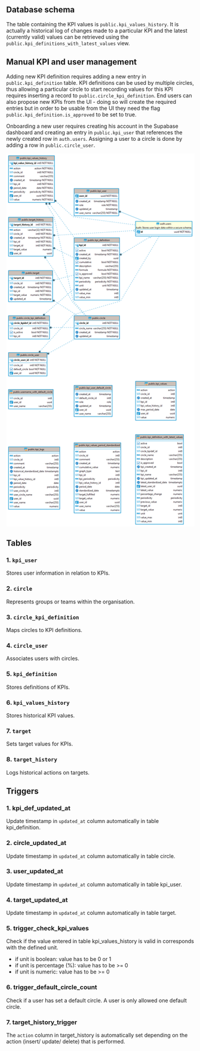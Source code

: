 ## Database schema

The table containing the KPI values is `public.kpi_values_history`. It is actually a historical log of changes made to a
particular KPI and the latest (currently valid) values can be retrieved using
the `public.kpi_definitions_with_latest_values` view.

## Manual KPI and user management

Adding new KPI definition requires adding a new entry in `public.kpi_definition` table. KPI definitions can be used by
multiple circles, thus allowing a particular circle to start recording values for this KPI requires inserting a record
to `public.circle_kpi_definition`. End users can also propose new KPIs from the UI - doing so will create the required entries but in
order to be usable from the UI they need the flag `public.kpi_definition.is_approved` to be set to true.

Onboarding a new user requires creating his account in the Supabase dashboard and creating an entry in `public.kpi_user` that references the newly created row in `auth.users`. Assigning a user to a circle is done by adding a row in `public.circle_user`.

![Database schema](schema.png)

## Tables

### 1. `kpi_user`
Stores user information in relation to KPIs.
​
### 2. `circle`
Represents groups or teams within the organisation.
​
### 3. `circle_kpi_definition`
Maps circles to KPI definitions.
​
### 4. `circle_user`
Associates users with circles.
​
### 5. `kpi_definition`
Stores definitions of KPIs.
​
### 6. `kpi_values_history`
Stores historical KPI values.
​
### 7. `target`
Sets target values for KPIs.
​
### 8. `target_history`
Logs historical actions on targets.
​
## Triggers

### 1. kpi_def_updated_at
Update timestamp in `updated_at` column automatically in table kpi_definition.

### 2. circle_updated_at
Update timestamp in `updated_at` column automatically in table circle.

### 3. user_updated_at
Update timestamp in `updated_at` column automatically in table kpi_user.

### 4. target_updated_at
Update timestamp in `updated_at` column automatically in table target.

### 5. trigger_check_kpi_values
Check if the value entered in table kpi_values_history is valid in corresponds with the defined unit.
- if unit is boolean: value has to be 0 or 1
- if unit is percentage (%): value has to be >= 0
- if unit is numeric: value has to be >= 0

### 6. trigger_default_circle_count
Check if a user has set a default circle. A user is only allowed one default circle.

### 7. target_history_trigger
The `action` column in target_history is automatically set depending on the action (insert/ update/ delete) that is performed.